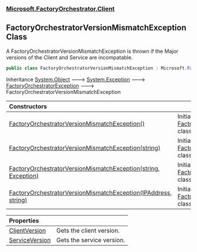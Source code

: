 ### [Microsoft.FactoryOrchestrator.Client](Microsoft_FactoryOrchestrator_Client.md 'Microsoft.FactoryOrchestrator.Client')
## FactoryOrchestratorVersionMismatchException Class
A FactoryOrchestratorVersionMismatchException is thrown if the Major versions of the Client and Service are incompatable.  
```csharp
public class FactoryOrchestratorVersionMismatchException : Microsoft.FactoryOrchestrator.Core.FactoryOrchestratorException
```

Inheritance [System.Object](https://docs.microsoft.com/en-us/dotnet/api/System.Object 'System.Object') &#129106; [System.Exception](https://docs.microsoft.com/en-us/dotnet/api/System.Exception 'System.Exception') &#129106; [FactoryOrchestratorException](./../CoreLibrary/FactoryOrchestratorException.md 'Microsoft.FactoryOrchestrator.Core.FactoryOrchestratorException') &#129106; FactoryOrchestratorVersionMismatchException  

| Constructors | |
| :--- | :--- |
| [FactoryOrchestratorVersionMismatchException()](FactoryOrchestratorVersionMismatchException_FactoryOrchestratorVersionMismatchException().md 'Microsoft.FactoryOrchestrator.Client.FactoryOrchestratorVersionMismatchException.FactoryOrchestratorVersionMismatchException()') | Initializes a new instance of the [FactoryOrchestratorVersionMismatchException](FactoryOrchestratorVersionMismatchException.md 'Microsoft.FactoryOrchestrator.Client.FactoryOrchestratorVersionMismatchException') class.<br/> |
| [FactoryOrchestratorVersionMismatchException(string)](FactoryOrchestratorVersionMismatchException_FactoryOrchestratorVersionMismatchException(string).md 'Microsoft.FactoryOrchestrator.Client.FactoryOrchestratorVersionMismatchException.FactoryOrchestratorVersionMismatchException(string)') | Initializes a new instance of the [FactoryOrchestratorVersionMismatchException](FactoryOrchestratorVersionMismatchException.md 'Microsoft.FactoryOrchestrator.Client.FactoryOrchestratorVersionMismatchException') class.<br/> |
| [FactoryOrchestratorVersionMismatchException(string, Exception)](FactoryOrchestratorVersionMismatchException_FactoryOrchestratorVersionMismatchException(string_Exception).md 'Microsoft.FactoryOrchestrator.Client.FactoryOrchestratorVersionMismatchException.FactoryOrchestratorVersionMismatchException(string, System.Exception)') | Initializes a new instance of the [FactoryOrchestratorVersionMismatchException](FactoryOrchestratorVersionMismatchException.md 'Microsoft.FactoryOrchestrator.Client.FactoryOrchestratorVersionMismatchException') class.<br/> |
| [FactoryOrchestratorVersionMismatchException(IPAddress, string)](FactoryOrchestratorVersionMismatchException_FactoryOrchestratorVersionMismatchException(IPAddress_string).md 'Microsoft.FactoryOrchestrator.Client.FactoryOrchestratorVersionMismatchException.FactoryOrchestratorVersionMismatchException(System.Net.IPAddress, string)') | Initializes a new instance of the [FactoryOrchestratorVersionMismatchException](FactoryOrchestratorVersionMismatchException.md 'Microsoft.FactoryOrchestrator.Client.FactoryOrchestratorVersionMismatchException') class.<br/> |

| Properties | |
| :--- | :--- |
| [ClientVersion](FactoryOrchestratorVersionMismatchException_ClientVersion.md 'Microsoft.FactoryOrchestrator.Client.FactoryOrchestratorVersionMismatchException.ClientVersion') | Gets the client version.<br/> |
| [ServiceVersion](FactoryOrchestratorVersionMismatchException_ServiceVersion.md 'Microsoft.FactoryOrchestrator.Client.FactoryOrchestratorVersionMismatchException.ServiceVersion') | Gets the service version.<br/> |
